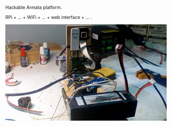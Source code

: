 Hackable Armata platform.

RPi + ... + WiFi + ... + web interface + ... .

![armata](tank_platform.jpg "MXC BiRth0-dAy tank")
